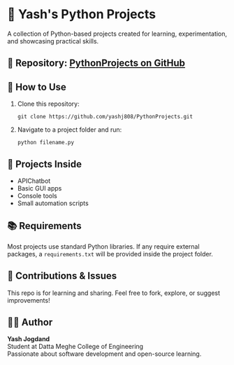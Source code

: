 <!DOCTYPE html>
<html lang="en">
<head>
  <meta charset="UTF-8">
  <title>Python Projects by Yash</title>
</head>
<body>

  <h1>🐍 Yash's Python Projects</h1>
  <p>A collection of Python-based projects created for learning, experimentation, and showcasing practical skills.</p>

  <h2>📁 Repository: <a href="https://github.com/yashj808/PythonProjects.git">PythonProjects on GitHub</a></h2>

  <h2>🔧 How to Use</h2>
  <ol>
    <li>Clone this repository:
      <pre><code>git clone https://github.com/yashj808/PythonProjects.git</code></pre>
    </li>
    <li>Navigate to a project folder and run:
      <pre><code>python filename.py</code></pre>
    </li>
  </ol>

  <h2>📌 Projects Inside</h2>
  <ul>
    <li>APIChatbot</li>
    <li>Basic GUI apps</li>
    <li>Console tools</li>
    <li>Small automation scripts</li>
  </ul>

  <h2>📚 Requirements</h2>
  <p>Most projects use standard Python libraries. If any require external packages, a <code>requirements.txt</code> will be provided inside the project folder.</p>

  <h2>🙌 Contributions & Issues</h2>
  <p>This repo is for learning and sharing. Feel free to fork, explore, or suggest improvements!</p>

  <h2>👨‍💻 Author</h2>
  <p><strong>Yash Jogdand</strong><br>
  Student at Datta Meghe College of Engineering<br>
  Passionate about software development and open-source learning.</p>

</body>
</html>
